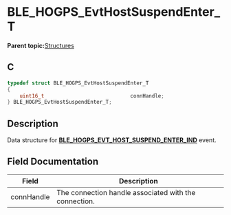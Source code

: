 # BLE\_HOGPS\_EvtHostSuspendEnter\_T

**Parent topic:**[Structures](GUID-E3B28D5E-279E-48ED-A989-4BF908B59108.md)

## C

```c
typedef struct BLE_HOGPS_EvtHostSuspendEnter_T
{
    uint16_t                            connHandle;
} BLE_HOGPS_EvtHostSuspendEnter_T;
```

## Description

Data structure for **[BLE\_HOGPS\_EVT\_HOST\_SUSPEND\_ENTER\_IND](GUID-4A772703-D197-40AE-A35F-77D7C1504E97.md)** event.

## Field Documentation

|Field|Description|
|-----|-----------|
|connHandle|The connection handle associated with the connection.|

